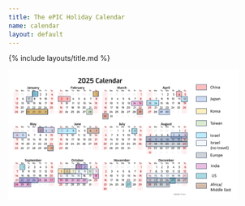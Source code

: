 ```yaml
---
title: The ePIC Holiday Calendar
name: calendar
layout: default
---
```


{% include layouts/title.md %}


<img src="/assets/images/collaboration_misc/ePIC_2025_Holiday_Calendar.png" alt="ePIC Holiday Calendar" width="90%"/>
